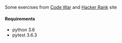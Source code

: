 Some exercises from [Code War](https://www.codewars.com/users/ali.jafargholi) 
and [Hacker Rank](https://www.hackerrank.com/ali_jafargholi/hackos)
site

#### Requirements

* python 3.6
* pytest 3.6.3